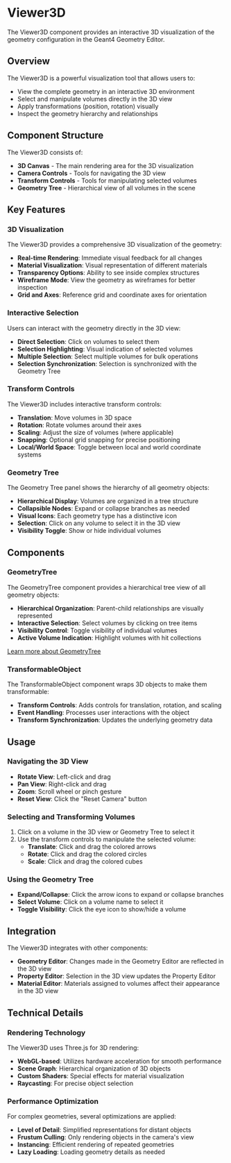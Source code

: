 # Viewer3D

The Viewer3D component provides an interactive 3D visualization of the geometry configuration in the Geant4 Geometry Editor.

## Overview

The Viewer3D is a powerful visualization tool that allows users to:
- View the complete geometry in an interactive 3D environment
- Select and manipulate volumes directly in the 3D view
- Apply transformations (position, rotation) visually
- Inspect the geometry hierarchy and relationships

## Component Structure

The Viewer3D consists of:
- **3D Canvas** - The main rendering area for the 3D visualization
- **Camera Controls** - Tools for navigating the 3D view
- **Transform Controls** - Tools for manipulating selected volumes
- **Geometry Tree** - Hierarchical view of all volumes in the scene

## Key Features

### 3D Visualization

The Viewer3D provides a comprehensive 3D visualization of the geometry:

- **Real-time Rendering**: Immediate visual feedback for all changes
- **Material Visualization**: Visual representation of different materials
- **Transparency Options**: Ability to see inside complex structures
- **Wireframe Mode**: View the geometry as wireframes for better inspection
- **Grid and Axes**: Reference grid and coordinate axes for orientation

### Interactive Selection

Users can interact with the geometry directly in the 3D view:

- **Direct Selection**: Click on volumes to select them
- **Selection Highlighting**: Visual indication of selected volumes
- **Multiple Selection**: Select multiple volumes for bulk operations
- **Selection Synchronization**: Selection is synchronized with the Geometry Tree

### Transform Controls

The Viewer3D includes interactive transform controls:

- **Translation**: Move volumes in 3D space
- **Rotation**: Rotate volumes around their axes
- **Scaling**: Adjust the size of volumes (where applicable)
- **Snapping**: Optional grid snapping for precise positioning
- **Local/World Space**: Toggle between local and world coordinate systems

### Geometry Tree

The Geometry Tree panel shows the hierarchy of all geometry objects:

- **Hierarchical Display**: Volumes are organized in a tree structure
- **Collapsible Nodes**: Expand or collapse branches as needed
- **Visual Icons**: Each geometry type has a distinctive icon
- **Selection**: Click on any volume to select it in the 3D view
- **Visibility Toggle**: Show or hide individual volumes

## Components

### GeometryTree

The GeometryTree component provides a hierarchical tree view of all geometry objects:

- **Hierarchical Organization**: Parent-child relationships are visually represented
- **Interactive Selection**: Select volumes by clicking on tree items
- **Visibility Control**: Toggle visibility of individual volumes
- **Active Volume Indication**: Highlight volumes with hit collections

[Learn more about GeometryTree](api/GeometryTree.md)

### TransformableObject

The TransformableObject component wraps 3D objects to make them transformable:

- **Transform Controls**: Adds controls for translation, rotation, and scaling
- **Event Handling**: Processes user interactions with the object
- **Transform Synchronization**: Updates the underlying geometry data

## Usage

### Navigating the 3D View

- **Rotate View**: Left-click and drag
- **Pan View**: Right-click and drag
- **Zoom**: Scroll wheel or pinch gesture
- **Reset View**: Click the "Reset Camera" button

### Selecting and Transforming Volumes

1. Click on a volume in the 3D view or Geometry Tree to select it
2. Use the transform controls to manipulate the selected volume:
   - **Translate**: Click and drag the colored arrows
   - **Rotate**: Click and drag the colored circles
   - **Scale**: Click and drag the colored cubes

### Using the Geometry Tree

- **Expand/Collapse**: Click the arrow icons to expand or collapse branches
- **Select Volume**: Click on a volume name to select it
- **Toggle Visibility**: Click the eye icon to show/hide a volume

## Integration

The Viewer3D integrates with other components:

- **Geometry Editor**: Changes made in the Geometry Editor are reflected in the 3D view
- **Property Editor**: Selection in the 3D view updates the Property Editor
- **Material Editor**: Materials assigned to volumes affect their appearance in the 3D view

## Technical Details

### Rendering Technology

The Viewer3D uses Three.js for 3D rendering:

- **WebGL-based**: Utilizes hardware acceleration for smooth performance
- **Scene Graph**: Hierarchical organization of 3D objects
- **Custom Shaders**: Special effects for material visualization
- **Raycasting**: For precise object selection

### Performance Optimization

For complex geometries, several optimizations are applied:

- **Level of Detail**: Simplified representations for distant objects
- **Frustum Culling**: Only rendering objects in the camera's view
- **Instancing**: Efficient rendering of repeated geometries
- **Lazy Loading**: Loading geometry details as needed
